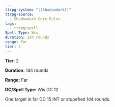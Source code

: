 ```yaml
---
ttrpg-system: "[[Shadowdark]]"
ttrpg-source:
  - Shadowdark Core Rules
tags:
  - ttrpg/spell
Spell Type: Wis
duration: 1d4 rounds
range: Far
tier: 2
---
```

**Tier**: 2

**Duration:** 1d4 rounds

**Range:** Far

**DC/Spell Type:** Wis DC 12

One target in far DC 15 INT or stupefied 1d4 rounds.